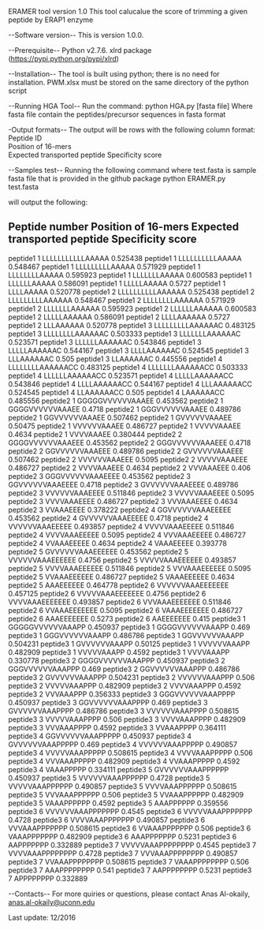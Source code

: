 
ERAMER tool version 1.0
This tool calucalue the score of trimming a given peptide by ERAP1 enzyme

--Software version--
This is version 1.0.0.

--Prerequisite--
Python v2.7.6. 
xlrd package (https://pypi.python.org/pypi/xlrd)

--Installation--
The tool is built using python; there is no need for installation.
PWM.xlsx must be stored on the same directory of the python script

--Running HGA Tool--
Run the command: 
python HGA.py [fasta file]
Where fasta file contain the peptides/precursor sequences in fasta format 


-Output formats--
The output will be rows with the following column format:
Peptide ID	
Position of 16-mers	 
Expected transported peptide
Specificity score


--Samples test--
Running the following command where test.fasta is sample fasta file that is provided in the github package 
python ERAMER.py test.fasta

will output the following:

Peptide number	Position of 16-mers	 Expected transported peptide	 Specificity score
-------------------------------------------------------------------------------------------
peptide1 	1 	 LLLLLLLLLLLAAAAA 	0.525438
peptide1 	1 	  LLLLLLLLLLAAAAA 	0.548467
peptide1 	1 	   LLLLLLLLLAAAAA 	0.571929
peptide1 	1 	    LLLLLLLLAAAAA 	0.595923
peptide1 	1 	     LLLLLLLAAAAA 	0.600583
peptide1 	1 	      LLLLLLAAAAA 	0.586091
peptide1 	1 	       LLLLLAAAAA 	0.5727
peptide1 	1 	        LLLLAAAAA 	0.520778
peptide1 	2 	 LLLLLLLLLLAAAAAA 	0.525438
peptide1 	2 	  LLLLLLLLLAAAAAA 	0.548467
peptide1 	2 	   LLLLLLLLAAAAAA 	0.571929
peptide1 	2 	    LLLLLLLAAAAAA 	0.595923
peptide1 	2 	     LLLLLLAAAAAA 	0.600583
peptide1 	2 	      LLLLLAAAAAA 	0.586091
peptide1 	2 	       LLLLAAAAAA 	0.5727
peptide1 	2 	        LLLAAAAAA 	0.520778
peptide1 	3 	 LLLLLLLLLAAAAAAC 	0.483125
peptide1 	3 	  LLLLLLLLAAAAAAC 	0.503333
peptide1 	3 	   LLLLLLLAAAAAAC 	0.523571
peptide1 	3 	    LLLLLLAAAAAAC 	0.543846
peptide1 	3 	     LLLLLAAAAAAC 	0.544167
peptide1 	3 	      LLLLAAAAAAC 	0.524545
peptide1 	3 	       LLLAAAAAAC 	0.505
peptide1 	3 	        LLAAAAAAC 	0.445556
peptide1 	4 	 LLLLLLLLAAAAAACC 	0.483125
peptide1 	4 	  LLLLLLLAAAAAACC 	0.503333
peptide1 	4 	   LLLLLLAAAAAACC 	0.523571
peptide1 	4 	    LLLLLAAAAAACC 	0.543846
peptide1 	4 	     LLLLAAAAAACC 	0.544167
peptide1 	4 	      LLLAAAAAACC 	0.524545
peptide1 	4 	       LLAAAAAACC 	0.505
peptide1 	4 	        LAAAAAACC 	0.485556
peptide2 	1 	 GGGGGVVVVVVAAAEE 	0.453562
peptide2 	1 	  GGGGVVVVVVAAAEE 	0.4718
peptide2 	1 	   GGGVVVVVVAAAEE 	0.489786
peptide2 	1 	    GGVVVVVVAAAEE 	0.507462
peptide2 	1 	     GVVVVVVAAAEE 	0.50475
peptide2 	1 	      VVVVVVAAAEE 	0.486727
peptide2 	1 	       VVVVVAAAEE 	0.4634
peptide2 	1 	        VVVVAAAEE 	0.380444
peptide2 	2 	 GGGGVVVVVVAAAEEE 	0.453562
peptide2 	2 	  GGGVVVVVVAAAEEE 	0.4718
peptide2 	2 	   GGVVVVVVAAAEEE 	0.489786
peptide2 	2 	    GVVVVVVAAAEEE 	0.507462
peptide2 	2 	     VVVVVVAAAEEE 	0.5095
peptide2 	2 	      VVVVVAAAEEE 	0.486727
peptide2 	2 	       VVVVAAAEEE 	0.4634
peptide2 	2 	        VVVAAAEEE 	0.406
peptide2 	3 	 GGGVVVVVVAAAEEEE 	0.453562
peptide2 	3 	  GGVVVVVVAAAEEEE 	0.4718
peptide2 	3 	   GVVVVVVAAAEEEE 	0.489786
peptide2 	3 	    VVVVVVAAAEEEE 	0.511846
peptide2 	3 	     VVVVVAAAEEEE 	0.5095
peptide2 	3 	      VVVVAAAEEEE 	0.486727
peptide2 	3 	       VVVAAAEEEE 	0.4634
peptide2 	3 	        VVAAAEEEE 	0.378222
peptide2 	4 	 GGVVVVVVAAAEEEEE 	0.453562
peptide2 	4 	  GVVVVVVAAAEEEEE 	0.4718
peptide2 	4 	   VVVVVVAAAEEEEE 	0.493857
peptide2 	4 	    VVVVVAAAEEEEE 	0.511846
peptide2 	4 	     VVVVAAAEEEEE 	0.5095
peptide2 	4 	      VVVAAAEEEEE 	0.486727
peptide2 	4 	       VVAAAEEEEE 	0.4634
peptide2 	4 	        VAAAEEEEE 	0.393778
peptide2 	5 	 GVVVVVVAAAEEEEEE 	0.453562
peptide2 	5 	  VVVVVVAAAEEEEEE 	0.4756
peptide2 	5 	   VVVVVAAAEEEEEE 	0.493857
peptide2 	5 	    VVVVAAAEEEEEE 	0.511846
peptide2 	5 	     VVVAAAEEEEEE 	0.5095
peptide2 	5 	      VVAAAEEEEEE 	0.486727
peptide2 	5 	       VAAAEEEEEE 	0.4634
peptide2 	5 	        AAAEEEEEE 	0.464778
peptide2 	6 	 VVVVVVAAAEEEEEEE 	0.457125
peptide2 	6 	  VVVVVAAAEEEEEEE 	0.4756
peptide2 	6 	   VVVVAAAEEEEEEE 	0.493857
peptide2 	6 	    VVVAAAEEEEEEE 	0.511846
peptide2 	6 	     VVAAAEEEEEEE 	0.5095
peptide2 	6 	      VAAAEEEEEEE 	0.486727
peptide2 	6 	       AAAEEEEEEE 	0.5273
peptide2 	6 	        AAEEEEEEE 	0.415
peptide3 	1 	 GGGGGVVVVVVAAAPP 	0.450937
peptide3 	1 	  GGGGVVVVVVAAAPP 	0.469
peptide3 	1 	   GGGVVVVVVAAAPP 	0.486786
peptide3 	1 	    GGVVVVVVAAAPP 	0.504231
peptide3 	1 	     GVVVVVVAAAPP 	0.50125
peptide3 	1 	      VVVVVVAAAPP 	0.482909
peptide3 	1 	       VVVVVAAAPP 	0.4592
peptide3 	1 	        VVVVAAAPP 	0.330778
peptide3 	2 	 GGGGVVVVVVAAAPPP 	0.450937
peptide3 	2 	  GGGVVVVVVAAAPPP 	0.469
peptide3 	2 	   GGVVVVVVAAAPPP 	0.486786
peptide3 	2 	    GVVVVVVAAAPPP 	0.504231
peptide3 	2 	     VVVVVVAAAPPP 	0.506
peptide3 	2 	      VVVVVAAAPPP 	0.482909
peptide3 	2 	       VVVVAAAPPP 	0.4592
peptide3 	2 	        VVVAAAPPP 	0.356333
peptide3 	3 	 GGGVVVVVVAAAPPPP 	0.450937
peptide3 	3 	  GGVVVVVVAAAPPPP 	0.469
peptide3 	3 	   GVVVVVVAAAPPPP 	0.486786
peptide3 	3 	    VVVVVVAAAPPPP 	0.508615
peptide3 	3 	     VVVVVAAAPPPP 	0.506
peptide3 	3 	      VVVVAAAPPPP 	0.482909
peptide3 	3 	       VVVAAAPPPP 	0.4592
peptide3 	3 	        VVAAAPPPP 	0.364111
peptide3 	4 	 GGVVVVVVAAAPPPPP 	0.450937
peptide3 	4 	  GVVVVVVAAAPPPPP 	0.469
peptide3 	4 	   VVVVVVAAAPPPPP 	0.490857
peptide3 	4 	    VVVVVAAAPPPPP 	0.508615
peptide3 	4 	     VVVVAAAPPPPP 	0.506
peptide3 	4 	      VVVAAAPPPPP 	0.482909
peptide3 	4 	       VVAAAPPPPP 	0.4592
peptide3 	4 	        VAAAPPPPP 	0.334111
peptide3 	5 	 GVVVVVVAAAPPPPPP 	0.450937
peptide3 	5 	  VVVVVVAAAPPPPPP 	0.4728
peptide3 	5 	   VVVVVAAAPPPPPP 	0.490857
peptide3 	5 	    VVVVAAAPPPPPP 	0.508615
peptide3 	5 	     VVVAAAPPPPPP 	0.506
peptide3 	5 	      VVAAAPPPPPP 	0.482909
peptide3 	5 	       VAAAPPPPPP 	0.4592
peptide3 	5 	        AAAPPPPPP 	0.359556
peptide3 	6 	 VVVVVVAAAPPPPPPP 	0.4545
peptide3 	6 	  VVVVVAAAPPPPPPP 	0.4728
peptide3 	6 	   VVVVAAAPPPPPPP 	0.490857
peptide3 	6 	    VVVAAAPPPPPPP 	0.508615
peptide3 	6 	     VVAAAPPPPPPP 	0.506
peptide3 	6 	      VAAAPPPPPPP 	0.482909
peptide3 	6 	       AAAPPPPPPP 	0.5231
peptide3 	6 	        AAPPPPPPP 	0.332889
peptide3 	7 	 VVVVVAAAPPPPPPPP 	0.4545
peptide3 	7 	  VVVVAAAPPPPPPPP 	0.4728
peptide3 	7 	   VVVAAAPPPPPPPP 	0.490857
peptide3 	7 	    VVAAAPPPPPPPP 	0.508615
peptide3 	7 	     VAAAPPPPPPPP 	0.506
peptide3 	7 	      AAAPPPPPPPP 	0.541
peptide3 	7 	       AAPPPPPPPP 	0.5231
peptide3 	7 	        APPPPPPPP 	0.332889


--Contacts--
For more quiries or questions, please contact
Anas Al-okaily, anas.al-okaily@uconn.edu


Last update: 12/2016

